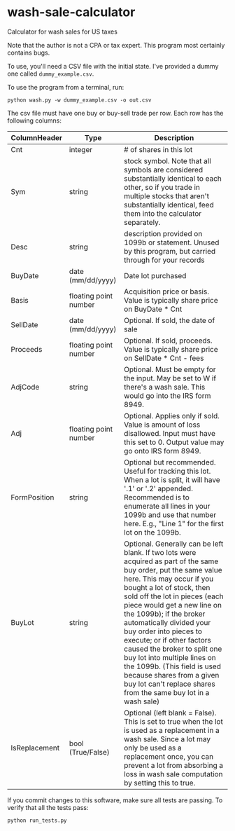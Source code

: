 # wash-sale-calculator
Calculator for wash sales for US taxes

Note that the author is not a CPA or tax expert. This program most certainly contains bugs.

To use, you'll need a CSV file with the initial state. I've provided a dummy one called `dummy_example.csv`.

To use the program from a terminal, run:

`python wash.py -w dummy_example.csv -o out.csv`

The csv file must have one buy or buy-sell trade per row. Each row has
the following columns:

| ColumnHeader  | Type                  | Description                                                                                                                                                                                                                                                                                                                                                                                                                                                                                                                                      |
|---------------|-----------------------|--------------------------------------------------------------------------------------------------------------------------------------------------------------------------------------------------------------------------------------------------------------------------------------------------------------------------------------------------------------------------------------------------------------------------------------------------------------------------------------------------------------------------------------------------|
| Cnt           | integer               | # of shares in this lot                                                                                                                                                                                                                                                                                                                                                                                                                                                                                                                          |
| Sym           | string                | stock symbol. Note that all symbols are considered substantially identical to each other, so if you trade in multiple stocks that aren't substantially identical, feed them into the calculator separately.|
| Desc          | string                | description provided on 1099b or statement. Unused by this program, but carried through for your records                                                                                                                                                                                                                                                                                                                                                                                                                                         |
| BuyDate       | date (mm/dd/yyyy)     | Date lot purchased                                                                                                                                                                                                                                                                                                                                                                                                                                                                                                                               |
| Basis         | floating point number | Acquisition price or basis. Value is typically share price on BuyDate * Cnt                                                                                                                                                                                                                                                                                                                                                                                                                                                                      |
| SellDate      | date (mm/dd/yyyy)     | Optional. If sold, the date of sale                                                                                                                                                                                                                                                                                                                                                                                                                                                                                                              |
| Proceeds      | floating point number | Optional. If sold, proceeds. Value is typically share price on SellDate * Cnt - fees                                                                                                                                                                                                                                                                                                                                                                                                                                                             |
| AdjCode       | string                | Optional. Must be empty for the input. May be set to W if there's a wash sale. This would go into the IRS form 8949.                                                                                                                                                                                                                                                                                                                                                                                                                             |
| Adj           | floating point number | Optional. Applies only if sold. Value is amount of loss disallowed. Input must have this set to 0. Output value may go onto IRS form 8949.                                                                                                                                                                                                                                                                                                                                                                                                       |
| FormPosition  | string                | Optional but recommended. Useful for tracking this lot. When a lot is split, it will have '.1' or '.2' appended. Recommended is to enumerate all lines in your 1099b and use that number here. E.g., "Line 1" for the first lot on the 1099b.                                                                                                                                                                                                                                                                                                    |
| BuyLot        | string                | Optional. Generally can be left blank. If two lots were acquired as part of the same buy order, put the same value here. This may occur if you bought a lot of stock, then sold off the lot in pieces (each piece would get a new line on the 1099b); if the broker automatically divided your buy order into pieces to execute; or if other factors caused the broker to split one buy lot into multiple lines on the 1099b. (This field is used because shares from a given buy lot can't replace shares from the same buy lot in a wash sale) |
| IsReplacement | bool (True/False)     | Optional (left blank = False). This is set to true when the lot is used as a replacement in a wash sale. Since a lot may only be used as a replacement once, you can prevent a lot from absorbing a loss in wash sale computation by setting this to true.                                                                                                                                                                                                                                                                                       |

If you commit changes to this software, make sure all tests are
passing. To verify that all the tests pass:

`python run_tests.py`


